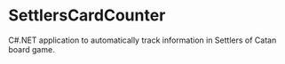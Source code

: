 # SettlersCardCounter
C#.NET application to automatically track information in Settlers of Catan board game.
